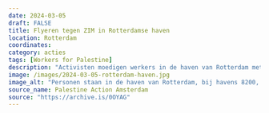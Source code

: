 ```yaml
---
date: 2024-03-05
draft: FALSE
title: Flyeren tegen ZIM in Rotterdamse haven
location: Rotterdam
coordinates: 
category: acties
tags: [Workers for Palestine]
description: "Activisten moedigen werkers in de haven van Rotterdam met flyers aan om geen ZIM-schepen te lossen op grond van gewetensbezwaar, omdat deze schepen 'israëlische' wapens bevatten."
image: /images/2024-03-05-rotterdam-haven.jpg
image_alt: "Personen staan in de haven van Rotterdam, bij havens 8200, met Palestijnse vlaggen, flyers, en een spandoek met daarop de rood-blauwe tekst, in het Engels: 'Boycott Zim'. "
source_name: Palestine Action Amsterdam
source: "https://archive.is/0OYAG"
---
```

